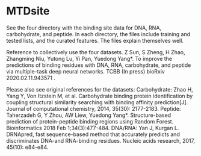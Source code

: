# MTDsite

See the four directory with the binding site data for DNA, RNA, carbohydrate, and peptide. In each directory, the files include training and tested lists, and the curated features. The files explain themselves well.

Reference to collectively use the four datasets.
Z Sun, S Zheng, H Zhao, Zhangming Niu, Yutong Lu, Yi Pan, Yuedong Yang*. To improve the predictions of binding residues with DNA, RNA, carbohydrate, and peptide via multiple-task deep neural networks. TCBB (In press) bioRxiv 2020.02.11.943571 .

Please also see original references for the  datasets:
Carbohydrate: Zhao H, Yang Y, Von Itzstein M, et al. Carbohydrate binding protein identification by coupling structural similarity searching with binding affinity prediction[J]. Journal of computational chemistry, 2014, 35(30): 2177-2183.
Peptide: Taherzadeh G, Y Zhou, AW Liew, Yuedong Yang*. Structure-based prediction of protein-peptide binding regions using Random Forest. Bioinformatics 2018 Feb 1;34(3):477-484.
DNA/RNA: Yan J, Kurgan L. DRNApred, fast sequence-based method that accurately predicts and discriminates DNA-and RNA-binding residues. Nucleic acids research, 2017, 45(10): e84-e84.
